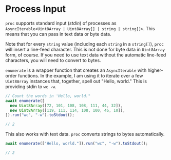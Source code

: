 # Process Input

`proc` supports standard input (_stdin_) of processes as
`AsyncIterable<Uint8Array | Uint8Array[] | string | string[]>`. This means that
you can pass in text data or byte data.

Note that for every `string` value (including each `string` in a `string[]`),
`proc` will insert a line-feed character. This is not done for byte data in
`Uint8Array` form, of course. If you need to use text data without the automatic
line-feed characters, you will need to convert to bytes.

`enumerate` is a wrapper function that creates an `AsyncIterable` with
higher-order functions. In the example, I am using it to iterate over a few
`Uint8Array` instances that, together, spell out "Hello, world." This is
providing stdin to `wc -w`.

```typescript
// Count the words in 'Hello, world."
await enumerate([
  new Uint8Array([72, 101, 108, 108, 111, 44, 32]),
  new Uint8Array([119, 111, 114, 108, 100, 46, 10]),
]).run("wc", "-w").toStdout();

// 2
```

This also works with text data. `proc` converts strings to bytes automatically.

```typescript
await enumerate(["Hello, world."]).run("wc", "-w").toStdout();

// 2
```
